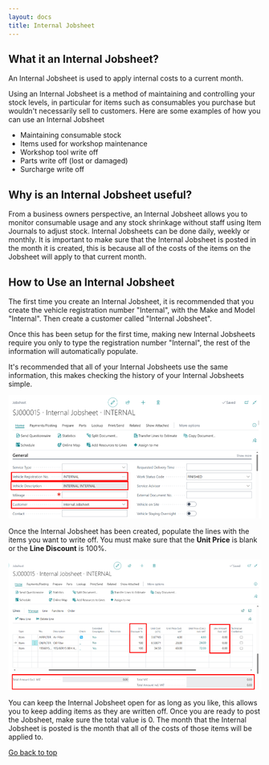```yaml
---
layout: docs
title: Internal Jobsheet
---
```


<a name="top"></a>

## What it an Internal Jobsheet?

An Internal Jobsheet is used to apply internal costs to a current month. 

Using an Internal Jobsheet is a method of maintaining and controlling your stock levels, in particular for items such as consumables you purchase but wouldn't necessarily sell to customers. Here are some examples of how you can use an Internal Jobsheet

* Maintaining consumable stock
* Items used for workshop maintenance
* Workshop tool write off
* Parts write off (lost or damaged)
* Surcharge write off

## Why is an Internal Jobsheet useful? 

From a business owners perspective, an Internal Jobsheet allows you to monitor consumable usage and any stock shrinkage without staff using Item Journals to adjust stock.  Internal Jobsheets can be done daily, weekly or monthly. It is important to make sure that the Internal Jobsheet is posted in the month it is created, this is because all of the costs of the items on the Jobsheet will apply to that current month. 


## How to Use an Internal Jobsheet

The first time you create an Internal Jobsheet, it is recommended that you create the vehicle registration number "Internal", with the Make and Model "Internal". Then create a customer called "Internal Jobsheet". 

Once this has been setup for the first time, making new Internal Jobsheets require you only to type the registration number "Internal", the rest of the information will automatically populate. 

It's recommended that all of your Internal Jobsheets use the same information, this makes checking the history of your Internal Jobsheets simple. 

![](media/garagehive-internal-jobsheet1.png)

Once the Internal Jobsheet has been created, populate the lines with the items you want to write off. You must make sure that the **Unit Price** is blank or the **Line Discount** is 100%.

![](media/garagehive-internal-jobsheet2.png)

You can keep the Internal Jobsheet open for as long as you like, this allows you to keep adding items as they are written off. Once you are ready to post the Jobsheet, make sure the total value is 0. The month that the Internal Jobsheet is posted is the month that all of the costs of those items will be applied to.


[Go back to top](#top)

